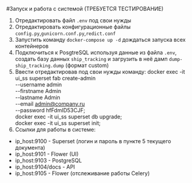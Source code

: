 #Запуск и работа с системой (ТРЕБУЕТСЯ ТЕСТИРОВАНИЕ)

1. Отредактировать файл `.env` под свои нужды
2. Отредактировать конфигурационные файлы `config.py`,`gunicorn.conf.py`,`redict.conf`
3. Запустить команду `docker-compose up -d` дождаться запуска всех контейнеров
4. Подключиться к PosgtreSQL используя данные из файла `.env`, создать базу данных `ship_tracking` и загрузить в неё дамп `dump-ship_tracking.dump` (формат custom)
5. Ввести отредактировав под свои нужды команду:
docker exec -it ui_ss superset fab create-admin \
               --username admin \
               --firstname Admin \
               --lastname Admin \
               --email admin@company.ru \
               --password hfFdmID53CJF; \
docker exec -it ui_ss superset db upgrade; \
docker exec -it ui_ss superset init;
6. Ссылки для работы в системе:
 - ip_host:9100 - Superset (логин и пароль в пункте 5 текущего документа)
 - ip_host:9101 - Flower (UI)
 - ip_host:9103 - PostgreSQL
 - ip_host:9104/docs - API
 - ip_host:9105 - Flower (отслеживание работы Celery)